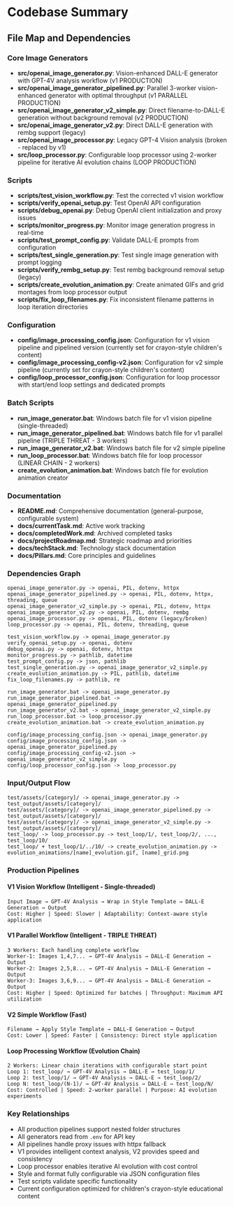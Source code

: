 # Codebase Summary

## File Map and Dependencies

### Core Image Generators
- **src/openai_image_generator.py**: Vision-enhanced DALL-E generator with GPT-4V analysis workflow (v1 PRODUCTION)
- **src/openai_image_generator_pipelined.py**: Parallel 3-worker vision-enhanced generator with optimal throughput (v1 PARALLEL PRODUCTION)
- **src/openai_image_generator_v2_simple.py**: Direct filename-to-DALL-E generation without background removal (v2 PRODUCTION)
- **src/openai_image_generator_v2.py**: Direct DALL-E generation with rembg support (legacy)
- **src/openai_image_processor.py**: Legacy GPT-4 Vision analysis (broken - replaced by v1)
- **src/loop_processor.py**: Configurable loop processor using 2-worker pipeline for iterative AI evolution chains (LOOP PRODUCTION)

### Scripts
- **scripts/test_vision_workflow.py**: Test the corrected v1 vision workflow
- **scripts/verify_openai_setup.py**: Test OpenAI API configuration
- **scripts/debug_openai.py**: Debug OpenAI client initialization and proxy issues
- **scripts/monitor_progress.py**: Monitor image generation progress in real-time
- **scripts/test_prompt_config.py**: Validate DALL-E prompts from configuration
- **scripts/test_single_generation.py**: Test single image generation with prompt logging
- **scripts/verify_rembg_setup.py**: Test rembg background removal setup (legacy)
- **scripts/create_evolution_animation.py**: Create animated GIFs and grid montages from loop processor output
- **scripts/fix_loop_filenames.py**: Fix inconsistent filename patterns in loop iteration directories

### Configuration
- **config/image_processing_config.json**: Configuration for v1 vision pipeline and pipelined version (currently set for crayon-style children's content)
- **config/image_processing_config-v2.json**: Configuration for v2 simple pipeline (currently set for crayon-style children's content)
- **config/loop_processor_config.json**: Configuration for loop processor with start/end loop settings and dedicated prompts

### Batch Scripts
- **run_image_generator.bat**: Windows batch file for v1 vision pipeline (single-threaded)
- **run_image_generator_pipelined.bat**: Windows batch file for v1 parallel pipeline (TRIPLE THREAT - 3 workers)
- **run_image_generator_v2.bat**: Windows batch file for v2 simple pipeline
- **run_loop_processor.bat**: Windows batch file for loop processor (LINEAR CHAIN - 2 workers)
- **create_evolution_animation.bat**: Windows batch file for evolution animation creator

### Documentation
- **README.md**: Comprehensive documentation (general-purpose, configurable system)
- **docs/currentTask.md**: Active work tracking
- **docs/completedWork.md**: Archived completed tasks
- **docs/projectRoadmap.md**: Strategic roadmap and priorities
- **docs/techStack.md**: Technology stack documentation
- **docs/Pillars.md**: Core principles and guidelines

### Dependencies Graph

```
openai_image_generator.py -> openai, PIL, dotenv, httpx
openai_image_generator_pipelined.py -> openai, PIL, dotenv, httpx, threading, queue
openai_image_generator_v2_simple.py -> openai, PIL, dotenv, httpx
openai_image_generator_v2.py -> openai, PIL, dotenv, rembg
openai_image_processor.py -> openai, PIL, dotenv (legacy/broken)
loop_processor.py -> openai, PIL, dotenv, threading, queue

test_vision_workflow.py -> openai_image_generator.py
verify_openai_setup.py -> openai, dotenv
debug_openai.py -> openai, dotenv, httpx
monitor_progress.py -> pathlib, datetime
test_prompt_config.py -> json, pathlib
test_single_generation.py -> openai_image_generator_v2_simple.py
create_evolution_animation.py -> PIL, pathlib, datetime
fix_loop_filenames.py -> pathlib, re

run_image_generator.bat -> openai_image_generator.py
run_image_generator_pipelined.bat -> openai_image_generator_pipelined.py
run_image_generator_v2.bat -> openai_image_generator_v2_simple.py
run_loop_processor.bat -> loop_processor.py
create_evolution_animation.bat -> create_evolution_animation.py

config/image_processing_config.json -> openai_image_generator.py
config/image_processing_config.json -> openai_image_generator_pipelined.py
config/image_processing_config-v2.json -> openai_image_generator_v2_simple.py
config/loop_processor_config.json -> loop_processor.py
```

### Input/Output Flow

```
test/assets/[category]/ -> openai_image_generator.py -> test_output/assets/[category]/
test/assets/[category]/ -> openai_image_generator_pipelined.py -> test_output/assets/[category]/
test/assets/[category]/ -> openai_image_generator_v2_simple.py -> test_output/assets/[category]/
test_loop/ -> loop_processor.py -> test_loop/1/, test_loop/2/, ..., test_loop/10/
test_loop/ + test_loop/1/../10/ -> create_evolution_animation.py -> evolution_animations/[name]_evolution.gif, [name]_grid.png
```

### Production Pipelines

#### V1 Vision Workflow (Intelligent - Single-threaded)
```
Input Image → GPT-4V Analysis → Wrap in Style Template → DALL-E Generation → Output
Cost: Higher | Speed: Slower | Adaptability: Context-aware style application
```

#### V1 Parallel Workflow (Intelligent - TRIPLE THREAT)
```
3 Workers: Each handling complete workflow
Worker-1: Images 1,4,7... → GPT-4V Analysis → DALL-E Generation → Output
Worker-2: Images 2,5,8... → GPT-4V Analysis → DALL-E Generation → Output  
Worker-3: Images 3,6,9... → GPT-4V Analysis → DALL-E Generation → Output
Cost: Higher | Speed: Optimized for batches | Throughput: Maximum API utilization
```

#### V2 Simple Workflow (Fast)
```
Filename → Apply Style Template → DALL-E Generation → Output
Cost: Lower | Speed: Faster | Consistency: Direct style application
```

#### Loop Processing Workflow (Evolution Chain)
```
2 Workers: Linear chain iterations with configurable start point
Loop 1: test_loop/ → GPT-4V Analysis → DALL-E → test_loop/1/
Loop 2: test_loop/1/ → GPT-4V Analysis → DALL-E → test_loop/2/
Loop N: test_loop/(N-1)/ → GPT-4V Analysis → DALL-E → test_loop/N/
Cost: Controlled | Speed: 2-worker parallel | Purpose: AI evolution experiments
```

### Key Relationships
- All production pipelines support nested folder structures
- All generators read from `.env` for API key
- All pipelines handle proxy issues with httpx fallback
- V1 provides intelligent context analysis, V2 provides speed and consistency
- Loop processor enables iterative AI evolution with cost control
- Style and format fully configurable via JSON configuration files
- Test scripts validate specific functionality
- Current configuration optimized for children's crayon-style educational content
